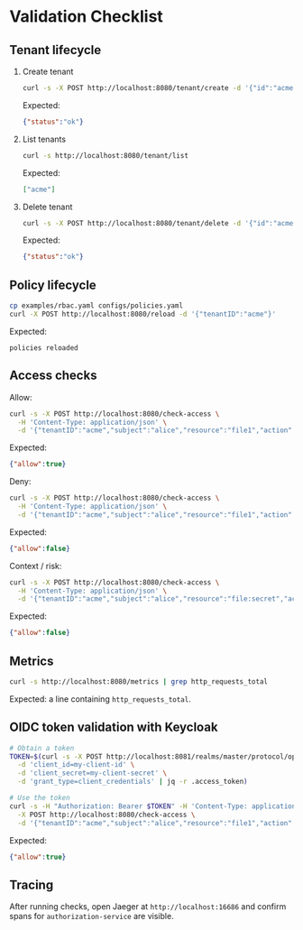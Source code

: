 # Validation Checklist

## Tenant lifecycle
1. Create tenant
   ```sh
   curl -s -X POST http://localhost:8080/tenant/create -d '{"id":"acme"}'
   ```
   Expected:
   ```json
   {"status":"ok"}
   ```
2. List tenants
   ```sh
   curl -s http://localhost:8080/tenant/list
   ```
   Expected:
   ```json
   ["acme"]
   ```
3. Delete tenant
   ```sh
   curl -s -X POST http://localhost:8080/tenant/delete -d '{"id":"acme"}'
   ```
   Expected:
   ```json
   {"status":"ok"}
   ```

## Policy lifecycle
```sh
cp examples/rbac.yaml configs/policies.yaml
curl -X POST http://localhost:8080/reload -d '{"tenantID":"acme"}'
```
Expected:
```text
policies reloaded
```

## Access checks
Allow:
```sh
curl -s -X POST http://localhost:8080/check-access \
  -H 'Content-Type: application/json' \
  -d '{"tenantID":"acme","subject":"alice","resource":"file1","action":"read"}'
```
Expected:
```json
{"allow":true}
```

Deny:
```sh
curl -s -X POST http://localhost:8080/check-access \
  -H 'Content-Type: application/json' \
  -d '{"tenantID":"acme","subject":"alice","resource":"file1","action":"delete"}'
```
Expected:
```json
{"allow":false}
```

Context / risk:
```sh
curl -s -X POST http://localhost:8080/check-access \
  -H 'Content-Type: application/json' \
  -d '{"tenantID":"acme","subject":"alice","resource":"file:secret","action":"read","context":{"risk":"high"}}'
```
Expected:
```json
{"allow":false}
```

## Metrics
```sh
curl -s http://localhost:8080/metrics | grep http_requests_total
```
Expected: a line containing `http_requests_total`.

## OIDC token validation with Keycloak
```sh
# Obtain a token
TOKEN=$(curl -s -X POST http://localhost:8081/realms/master/protocol/openid-connect/token \
  -d 'client_id=my-client-id' \
  -d 'client_secret=my-client-secret' \
  -d 'grant_type=client_credentials' | jq -r .access_token)

# Use the token
curl -s -H "Authorization: Bearer $TOKEN" -H 'Content-Type: application/json' \
  -X POST http://localhost:8080/check-access \
  -d '{"tenantID":"acme","subject":"alice","resource":"file1","action":"read"}'
```
Expected:
```json
{"allow":true}
```

## Tracing
After running checks, open Jaeger at `http://localhost:16686` and confirm spans for `authorization-service` are visible.
